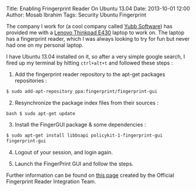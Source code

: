 Title: Enabling Fringerprint Reader On Ubuntu 13.04
Date: 2013-10-01 12:00
Author: Mosab Ibrahim
Tags: Security Ubuntu Fingerprint

The company I work for (a cool company called [Yubb
Software](http://www.yubb-software.com)) has provided me with a [Lenovo Thinkpad
E430](http://shop.lenovo.com/us/en/laptops/thinkpad/edge-series/e430/index.html)
laptop to work on. The laptop has a fingerprint reader, which I was always
looking to try for fun but never had one on my personal laptop.

I have Ubuntu 13.04 installed on it, so after a very simple google search, I
fired up my terminal by hitting `ctrl+alt+t` and followed these steps :

1. Add the fingerprint reader repository to the apt-get packages repositories :


```bash
$ sudo add-apt-repository ppa:fingerprint/fingerprint-gui
```

2. Resynchronize the package index files from their sources :

```
bash $ sudo apt-get update
```

3. Install the FingerGUI package & some dependencies :

```bash
$ sudo apt-get install libbsapi policykit-1-fingerprint-gui
fingerprint-gui
```

4. Logout of your session, and login again.

5. Launch the FingerPrint GUI and follow the steps.

Further information can be found on [this
page](https://launchpad.net/~fingerprint/+archive/fingerprint-gui) created by
the Official Fingerprint Reader Integration Team.
